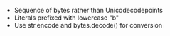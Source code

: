 
- Sequence of bytes rather than Unicodecodepoints
-  Literals prefixed with lowercase "b"
- Use str.encode and bytes.decode() for conversion
